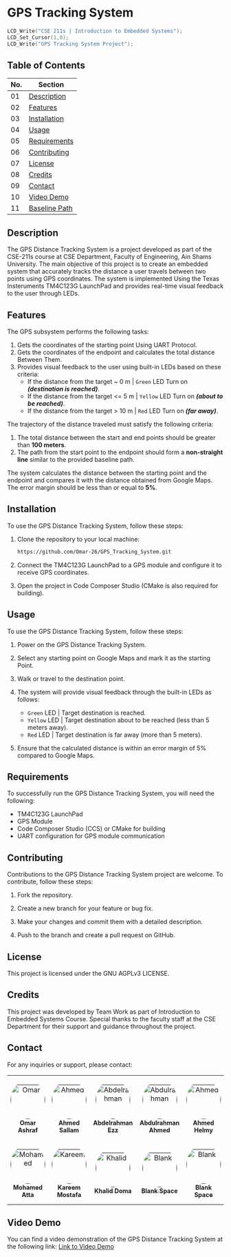 # GPS Tracking System

```C
LCD_Write("CSE 211s | Introduction to Embedded Systems");
LCD_Set_Cursor(1,0);
LCD_Write("GPS Tracking System Project");
```

## Table of Contents

| No.    | Section                                   |
| ------ | ----------------------------------------- |
| 01     | [Description](#description)               |
| 02     | [Features](#features)                     |
| 03     | [Installation](#installation)             |
| 04     | [Usage](#usage)                           |
| 05     | [Requirements](#requirements)             |
| 06     | [Contributing](#contributing)             |
| 07     | [License](#license)                       |
| 08     | [Credits](#credits)                       |
| 09     | [Contact](#contact)                       |
| 10     | [Video Demo](#video-demo)                 |
| 11     | [Baseline Path](#baseline-path)           |

## Description

The GPS Distance Tracking System is a project developed as part of the CSE-211s course at CSE Department, Faculty of Engineering, Ain Shams University. The main objective of this project is to create an embedded system that accurately tracks the distance a user travels between two points using GPS coordinates. The system is implemented Using the Texas Insteruments TM4C123G LaunchPad and provides real-time visual feedback to the user through LEDs.

## Features

The GPS subsystem performs the following tasks:

1. Gets the coordinates of the starting point Using UART Protocol.
2. Gets the coordinates of the endpoint and calculates the total distance Between Them.
3. Provides visual feedback to the user using built-in LEDs based on these criteria:
   - If the distance from the target ~ 0 m    | `Green` LED  Turn on _**(destination is reached)**_.
   - If the distance from the target <= 5 m | `Yellow` LED Turn on _**(about to be reached)**_.
   - If the distance from the target > 10 m | `Red` LED Turn on  _**(far away)**_.

The trajectory of the distance traveled must satisfy the following criteria:

1. The total distance between the start and end points should be greater than **100 meters**.
2. The path from the start point to the endpoint should form a **non-straight line** similar to the provided baseline path.

The system calculates the distance between the starting point and the endpoint and compares it with the distance obtained from Google Maps. The error margin should be less than or equal to **5%**.

## Installation

To use the GPS Distance Tracking System, follow these steps:

1. Clone the repository to your local machine:

   ```bash
   https://github.com/Omar-26/GPS_Tracking_System.git
   ```

2. Connect the TM4C123G LaunchPad to a GPS module and configure it to receive GPS coordinates.

3. Open the project in Code Composer Studio (CMake is also required for building).

## Usage

To use the GPS Distance Tracking System, follow these steps:

1. Power on the GPS Distance Tracking System.

2. Select any starting point on Google Maps and mark it as the starting Point.

3. Walk or travel to the destination point.

4. The system will provide visual feedback through the built-in LEDs as follows:
   - `Green` LED | Target destination is reached.
   - `Yellow` LED | Target destination about to be reached (less than 5 meters away).
   - `Red` LED | Target destination is far away (more than 5 meters).

5. Ensure that the calculated distance is within an error margin of 5% compared to Google Maps.

## Requirements

To successfully run the GPS Distance Tracking System, you will need the following:

- TM4C123G LaunchPad
- GPS Module
- Code Composer Studio (CCS) or CMake for building
- UART configuration for GPS module communication

## Contributing

Contributions to the GPS Distance Tracking System project are welcome. To contribute, follow these steps:

1. Fork the repository.

2. Create a new branch for your feature or bug fix.

3. Make your changes and commit them with a detailed description.

4. Push to the branch and create a pull request on GitHub.

## License

This project is licensed under the GNU AGPLv3 LICENSE.

## Credits

This project was developed by Team Work as part of Introduction to Embedded Systems Course. Special thanks to the faculty staff at the CSE Department for their support and guidance throughout the project.

## Contact

For any inquiries or support, please contact:

<table>
<tr>
  <!-- Omar Ashraf -->
    <td align="center" style="word-wrap: break-word; width: 150.0; height: 150.0">
        <a href=>
            <img src=https://avatars.githubusercontent.com/u/59094800?v=4 width="80;"  style="border-radius:50%;align-items:center;justify-content:center;overflow:hidden;padding-top:10px" alt= Omar Ashraf/>
            <br />
            <sub style="font-size:14px"><b>Omar Ashraf</b></sub>
        </a>
    </td>
  <!-- Ahmed Sallam -->
    <td align="center" style="word-wrap: break-word; width: 150.0; height: 150.0">
        <a href=>
            <img src=https://avatars.githubusercontent.com/u/59094800?v=4 width="80;"  style="border-radius:50%;align-items:center;justify-content:center;overflow:hidden;padding-top:10px" alt= Ahmed Sallam/>
            <br />
            <sub style="font-size:14px"><b>Ahmed Sallam</b></sub>
        </a>
    </td>
  <!-- Abdelrahman Ezz -->
    <td align="center" style="word-wrap: break-word; width: 150.0; height: 150.0">
        <a href=>
            <img src=https://avatars.githubusercontent.com/u/59094800?v=4 width="80;"  style="border-radius:50%;align-items:center;justify-content:center;overflow:hidden;padding-top:10px" alt= Abdelrahman Ezz/>
            <br />
            <sub style="font-size:14px"><b>Abdelrahman Ezz</b></sub>
        </a>
    </td>
  <!-- Abdulrahman Ahmed -->
    <td align="center" style="word-wrap: break-word; width: 150.0; height: 150.0">
        <a href=>
            <img src=https://avatars.githubusercontent.com/u/59094800?v=4 width="80;"  style="border-radius:50%;align-items:center;justify-content:center;overflow:hidden;padding-top:10px" alt= Abdulrahman Aaeed/>
            <br />
            <sub style="font-size:14px"><b>Abdulrahman Ahmed</b></sub>
        </a>
    </td>
  <!-- Ahmed Helmy -->
    <td align="center" style="word-wrap: break-word; width: 150.0; height: 150.0">
        <a href=>
            <img src=https://avatars.githubusercontent.com/u/59094800?v=4 width="80;"  style="border-radius:50%;align-items:center;justify-content:center;overflow:hidden;padding-top:10px" alt= Ahmed Helmy/>
            <br />
            <sub style="font-size:14px"><b>Ahmed Helmy</b></sub>
        </a>
    </td>
</tr>
<tr>
  <!-- Mohamed Atta -->
    <td align="center" style="word-wrap: break-word; width: 150.0; height: 150.0">
        <a href=>
            <img src=https://avatars.githubusercontent.com/u/59094800?v=4 width="80;"  style="border-radius:50%;align-items:center;justify-content:center;overflow:hidden;padding-top:10px" alt= Mohamed Atta/>
            <br />
            <sub style="font-size:14px"><b>Mohamed Atta</b></sub>
        </a>
    </td>
  <!-- Kareem Mostafa -->
    <td align="center" style="word-wrap: break-word; width: 150.0; height: 150.0">
        <a href=>
            <img src=https://avatars.githubusercontent.com/u/59094800?v=4 width="80;"  style="border-radius:50%;align-items:center;justify-content:center;overflow:hidden;padding-top:10px" alt= Kareem Mostafa/>
            <br />
            <sub style="font-size:14px"><b>Kareem Mostafa</b></sub>
        </a>
    </td>
  <!-- Khalid Doma -->
    <td align="center" style="word-wrap: break-word; width: 150.0; height: 150.0">
        <a href=>
            <img src=https://avatars.githubusercontent.com/u/59094800?v=4 width="80;"  style="border-radius:50%;align-items:center;justify-content:center;overflow:hidden;padding-top:10px" alt= Khalid Doma/>
            <br />
            <sub style="font-size:14px"><b>Khalid Doma</b></sub>
        </a>
    </td>
  <!-- Blank Space -->
    <td align="center" style="word-wrap: break-word; width: 150.0; height: 150.0">
        <a href=>
            <img src=https://avatars.githubusercontent.com/u/59094800?v=4 width="80;"  style="border-radius:50%;align-items:center;justify-content:center;overflow:hidden;padding-top:10px" alt= Blank Space/>
            <br />
            <sub style="font-size:14px"><b>Blank Space</b></sub>
        </a>
    </td>
  <!-- Blank Space -->
    <td align="center" style="word-wrap: break-word; width: 150.0; height: 150.0">
        <a href=>
            <img src=https://avatars.githubusercontent.com/u/59094800?v=4 width="80;"  style="border-radius:50%;align-items:center;justify-content:center;overflow:hidden;padding-top:10px" alt= Blank Space/>
            <br />
            <sub style="font-size:14px"><b>Blank Space</b></sub>
        </a>
    </td>

</tr>
</table>

## Video Demo

You can find a video demonstration of the GPS Distance Tracking System at the following link: [Link to Video Demo]()

<!-- 
## Baseline Path

The baseline path that should be followed for the GPS Distance Tracking System is shown below:

![Image 1](https://www.mdpi.com/ijgi/ijgi-11-00186/article_deploy/html/images/ijgi-11-00186-g001.png) -->
